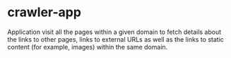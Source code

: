 # crawler-app
Application visit all the pages within a  given domain to fetch details about the links to other pages, links to external URLs as well as the links to static content (for example, images) within the same domain.
